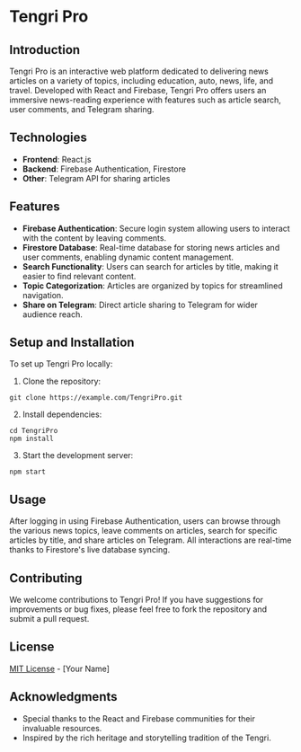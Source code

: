 # Tengri Pro

## Introduction
Tengri Pro is an interactive web platform dedicated to delivering news articles on a variety of topics, including education, auto, news, life, and travel. Developed with React and Firebase, Tengri Pro offers users an immersive news-reading experience with features such as article search, user comments, and Telegram sharing.

## Technologies
- **Frontend**: React.js
- **Backend**: Firebase Authentication, Firestore
- **Other**: Telegram API for sharing articles

## Features
- **Firebase Authentication**: Secure login system allowing users to interact with the content by leaving comments.
- **Firestore Database**: Real-time database for storing news articles and user comments, enabling dynamic content management.
- **Search Functionality**: Users can search for articles by title, making it easier to find relevant content.
- **Topic Categorization**: Articles are organized by topics for streamlined navigation.
- **Share on Telegram**: Direct article sharing to Telegram for wider audience reach.

## Setup and Installation
To set up Tengri Pro locally:
1. Clone the repository:
```
git clone https://example.com/TengriPro.git
```
2. Install dependencies:
```
cd TengriPro
npm install
```
3. Start the development server:
```
npm start
```

## Usage
After logging in using Firebase Authentication, users can browse through the various news topics, leave comments on articles, search for specific articles by title, and share articles on Telegram. All interactions are real-time thanks to Firestore's live database syncing.

## Contributing
We welcome contributions to Tengri Pro! If you have suggestions for improvements or bug fixes, please feel free to fork the repository and submit a pull request.

## License
[MIT License](LICENSE.txt) - [Your Name]

## Acknowledgments
- Special thanks to the React and Firebase communities for their invaluable resources.
- Inspired by the rich heritage and storytelling tradition of the Tengri.